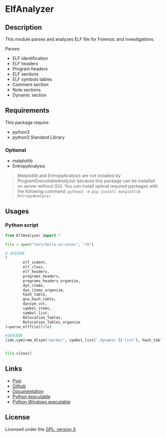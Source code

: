 # ElfAnalyzer

## Description

This module parses and analyzes ELF file for Forensic and investigations.

Parses:
 - ELF identification
 - ELF headers
 - Program headers
 - ELF sections
 - ELF symbols tables
 - Comment section
 - Note sections
 - Dynamic section

## Requirements

This package require:
 - python3
 - python3 Standard Library

### Optional

 - matplotlib
 - EntropyAnalysis

> *Matplotlib* and *EntropyAnalysis* are not installed by *ProgramExecutableAnalyzer* because this package can be installed on server without GUI.
> You can install optinal required packages with the following command: `python3 -m pip install matplotlib EntropyAnalysis`





## Usages



### Python script

```python
from ElfAnalyzer import *

file = open("test/hello.so.nosec", "rb")

# 信息获取
(
        elf_indent,
        elf_class,
        elf_headers,
        programs_headers,
        programs_headers_organize,
        dyn_items,
        dyn_items_organize,
        hash_table,
        gnu_hash_table,
        dynsym_cnt,
        symbol_items,
        symbol_list,
        Relocation_Tables,
        Relocation_Tables_organize
)=parse_elffile(file)

#查找函数
[idx,sym]=mm_dlsym("worker", symbol_list['.dynamic']['list'], hash_table, gnu_hash_table,elf_class)


file.close()
```

## Links

 - [Pypi](https://pypi.org/project/ElfAnalyzer)
 - [Github](https://github.com/user/ElfAnalyzer)
 - [Documentation](https://mauricelambert.github.io/info/python/security/ElfAnalyzer.html)
 - [Python executable](https://mauricelambert.github.io/info/python/security/ElfAnalyzer.pyz)
 - [Python Windows executable](https://mauricelambert.github.io/info/python/security/ElfAnalyzer.exe)

## License

Licensed under the [GPL, version 3](https://www.gnu.org/licenses/).
